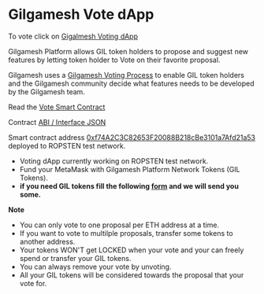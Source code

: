 # Gilgamesh Vote dApp

To vote click on [Gigalmesh Voting dApp](https://vote.gilgameshplatform.com)

Gilgamesh Platform allows GIL token holders to propose and suggest new features by letting token holder to Vote on their favorite proposal.

Gilgamesh uses a [Gilgamesh Voting Process](https://github.com/skiral/gilgamesh-proposals) to enable GIL token holders and the Gilgamesh community decide what features needs to be developed by the Gilgamesh team.

Read the [Vote Smart Contract](https://github.com/skiral/gilgamesh-vote-dapp/blob/master/contracts/GilgameshVotingAbi.json)

Contract [ABI / Interface JSON](https://github.com/skiral/gilgamesh-vote-dapp/blob/master/contracts/GilgameshVotingAbi.json)

Smart contract address [0xf74A2C3C82653F20088B218cBe3101a7Afd21a53](https://ropsten.etherscan.io/address/0xf74A2C3C82653F20088B218cBe3101a7Afd21a53) deployed to ROPSTEN test network.


* Voting dApp currently working on ROPSTEN test network.
* Fund your MetaMask with Gilgamesh Platform Network Tokens (GIL Tokens).
* **if you need GIL tokens fill the following [form](https://goo.gl/A7GsQC) and we will send you some.**

**Note**
* You can only vote to one proposal per ETH address at a time.
* If you want to vote to multilple proposals, transfer some tokens to another address.
* Your tokens WON'T get LOCKED when your vote and your can freely spend or transfer your GIL tokens.
* You can always remove your vote by unvoting.
* All your GIL tokens will be considered towards the proposal that your vote for.
